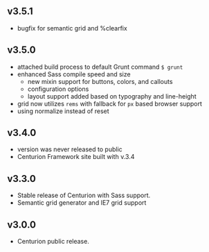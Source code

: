 ## v3.5.1
- bugfix for semantic grid and %clearfix

## v3.5.0
- attached build process to default Grunt command `$ grunt`
- enhanced Sass compile speed and size
	- new mixin support for buttons, colors, and callouts
	- configuration options
	- layout support added based on typography and line-height
- grid now utilizes `rems` with fallback for `px` based browser support
- using normalize instead of reset

## v3.4.0
- version was never released to public
- Centurion Framework site built with v.3.4

## v3.3.0
- Stable release of Centurion with Sass support.
- Semantic grid generator and IE7 grid support

## v3.0.0
- Centurion public release.